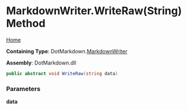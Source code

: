 <a name="_top"></a>

# MarkdownWriter\.WriteRaw\(String\) Method

[Home](../../../README.md#_top)

**Containing Type**: DotMarkdown\.[MarkdownWriter](../README.md#_top)

**Assembly**: DotMarkdown\.dll

```csharp
public abstract void WriteRaw(string data)
```

### Parameters

**data**